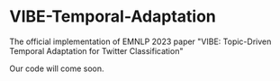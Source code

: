 # VIBE-Temporal-Adaptation
The official implementation of EMNLP 2023 paper "VIBE: Topic-Driven Temporal Adaptation for Twitter Classification"


Our code will come soon.
